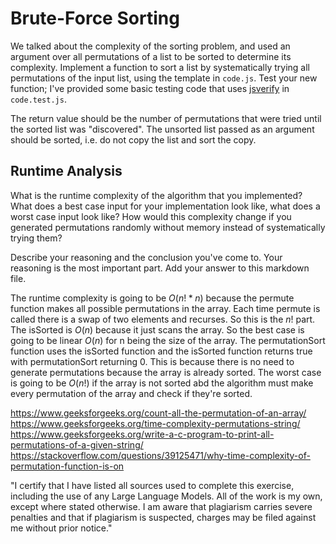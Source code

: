# Brute-Force Sorting

We talked about the complexity of the sorting problem, and used an argument over
all permutations of a list to be sorted to determine its complexity. Implement
a function to sort a list by systematically trying all permutations of the input
list, using the template in `code.js`. Test your new function; I've provided
some basic testing code that uses [jsverify](https://jsverify.github.io/) in
`code.test.js`.

The return value should be the number of permutations that were tried until the
sorted list was "discovered". The unsorted list passed as an argument should be
sorted, i.e. do not copy the list and sort the copy.

## Runtime Analysis

What is the runtime complexity of the algorithm that you implemented? What does
a best case input for your implementation look like, what does a worst case
input look like? How would this complexity change if you generated permutations
randomly without memory instead of systematically trying them?

Describe your reasoning and the conclusion you've come to. Your reasoning is the
most important part. Add your answer to this markdown file.

The runtime complexity is going to be $O(n!*n)$ because the permute function makes all possible permutations in the array. Each time permute is called there is a swap of two elements and recurses. So this is the $n!$ part. The isSorted is $O(n)$ because it just scans the array.
So the best case is going to be linear $O(n)$ for n being the size of the array. The permutationSort function uses the isSorted function and the isSorted function returns true with permutationSort returning 0. This is because there is no need to generate permutations because the array is already sorted. The worst case is going to be $O(n!)$ if the array is not sorted abd the algorithm must make every permutation of the array and check if they're sorted.

https://www.geeksforgeeks.org/count-all-the-permutation-of-an-array/
https://www.geeksforgeeks.org/time-complexity-permutations-string/
https://www.geeksforgeeks.org/write-a-c-program-to-print-all-permutations-of-a-given-string/
https://stackoverflow.com/questions/39125471/why-time-complexity-of-permutation-function-is-on


"I certify that I have listed all sources used to complete this exercise, including the use of any Large Language Models. All of the work is my own, except where stated otherwise. I am aware that plagiarism carries severe penalties and that if plagiarism is suspected, charges may be filed against me without prior notice."
